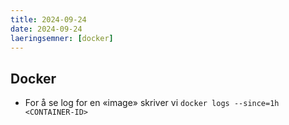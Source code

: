 ```yaml
---
title: 2024-09-24
date: 2024-09-24
laeringsemner: [docker]
---
```

## Docker
- For å se log for en «image» skriver vi `docker logs --since=1h <CONTAINER-ID>`
